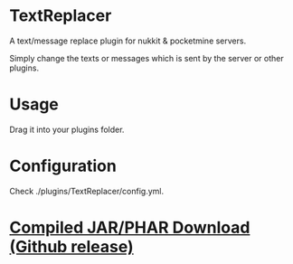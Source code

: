 # TextReplacer
A text/message replace plugin for nukkit & pocketmine servers.

Simply change the texts or messages which is sent by the server or other plugins.

# Usage
Drag it into your plugins folder.

# Configuration
Check ./plugins/TextReplacer/config.yml.
 
# [Compiled JAR/PHAR Download (Github release)](https://github.com/Taylcd/TextReplacer/releases)
